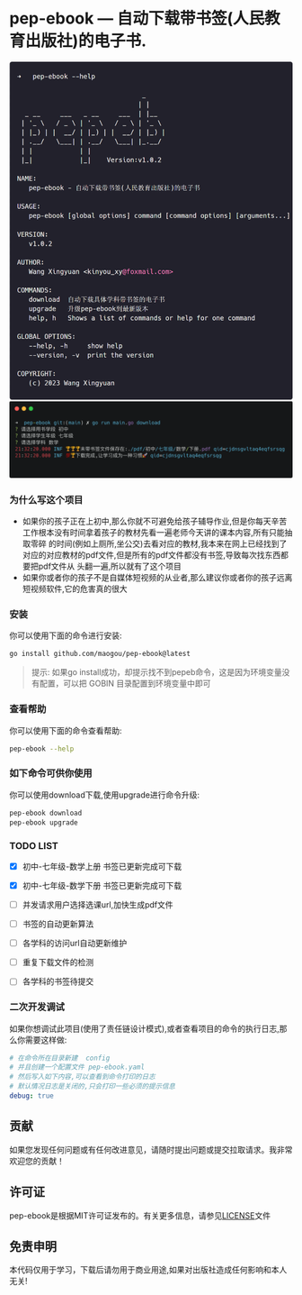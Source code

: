 
# pep-ebook — 自动下载带书签(人民教育出版社)的电子书.


![pep-ebook](doc/pep-ebook.png)
![pep-cli](doc/qi.png)

### 为什么写这个项目
  
  - 如果你的孩子正在上初中,那么你就不可避免给孩子辅导作业,但是你每天辛苦工作根本没有时间拿着孩子的教材先看一遍老师今天讲的课本内容,所有只能抽取零碎
的时间(例如上厕所,坐公交)去看对应的教材,我本来在网上已经找到了对应的对应教材的pdf文件,但是所有的pdf文件都没有书签,导致每次找东西都要把pdf文件从 
  头翻一遍,所以就有了这个项目
  - 如果你或者你的孩子不是自媒体短视频的从业者,那么建议你或者你的孩子远离短视频软件,它的危害真的很大

### 安装

你可以使用下面的命令进行安装:

```bash
go install github.com/maogou/pep-ebook@latest
```

> 提示: 如果go install成功，却提示找不到pepeb命令，这是因为环境变量没有配置，可以把 GOBIN 目录配置到环境变量中即可

### 查看帮助

你可以使用下面的命令查看帮助:

```bash
pep-ebook --help
```

### 如下命令可供你使用

你可以使用download下载,使用upgrade进行命令升级:

```bash
pep-ebook download 
pep-ebook upgrade
```

### TODO LIST

 - [x] 初中-七年级-数学上册 书签已更新完成可下载
 - [x] 初中-七年级-数学下册 书签已更新完成可下载
 - [ ] 并发请求用户选择选课url,加快生成pdf文件
 - [ ] 书签的自动更新算法
 - [ ] 各学科的访问url自动更新维护
 - [ ] 重复下载文件的检测
 - [ ] 各学科的书签待提交


### 二次开发调试

如果你想调试此项目(使用了责任链设计模式),或者查看项目的命令的执行日志,那么你需要这样做:

```yaml
# 在命令所在目录新建  config
# 并且创建一个配置文件 pep-ebook.yaml
# 然后写入如下内容,可以查看到命令打印的日志
# 默认情况日志是关闭的,只会打印一些必须的提示信息
debug: true
```


## 贡献

如果您发现任何问题或有任何改进意见，请随时提出问题或提交拉取请求。我非常欢迎您的贡献！

## 许可证

pep-ebook是根据MIT许可证发布的。有关更多信息，请参见[LICENSE](LICENSE.md)文件

## 免责申明

本代码仅用于学习，下载后请勿用于商业用途,如果对出版社造成任何影响和本人无关!


